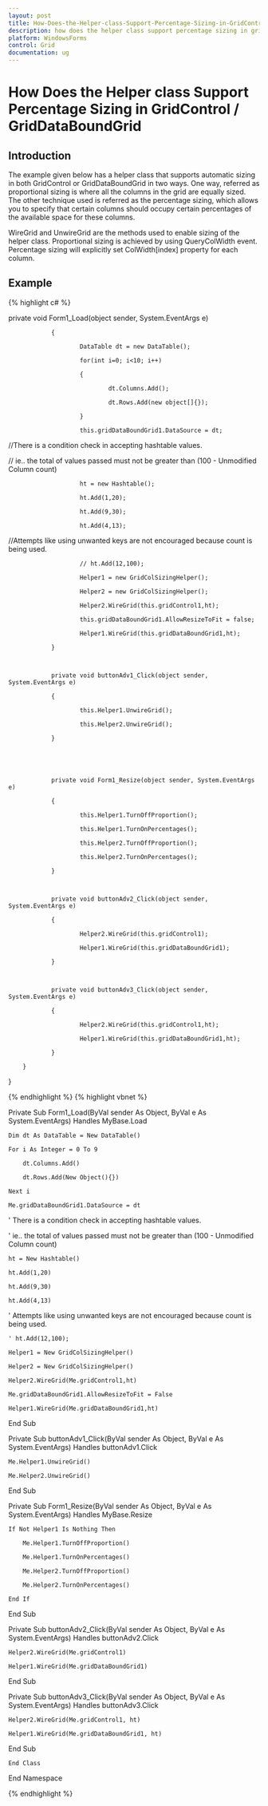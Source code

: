 ```yaml
---
layout: post
title: How-Does-the-Helper-class-Support-Percentage-Sizing-in-GridControl--GridDataBoundGrid | WindowsForms | Syncfusion
description: how does the helper class support percentage sizing in gridcontrol / griddataboundgrid
platform: WindowsForms
control: Grid
documentation: ug
---
```


# How Does the Helper class Support Percentage Sizing in GridControl / GridDataBoundGrid

## Introduction

The example given below has a helper class that supports automatic sizing in both GridControl or GridDataBoundGrid in two ways. One way, referred as proportional sizing is where all the columns in the grid are equally sized. The other technique used is referred as the percentage sizing, which allows you to specify that certain columns should occupy certain percentages of the available space for these columns.

WireGrid and UnwireGrid are the methods used to enable sizing of the helper class. Proportional sizing is achieved by using QueryColWidth event. Percentage sizing will explicitly set ColWidth[index] property for each column.

## Example



{% highlight c#  %}

private void Form1_Load(object sender, System.EventArgs e)

                {

                        DataTable dt = new DataTable();

                        for(int i=0; i<10; i++)

                        {

                                dt.Columns.Add();

                                dt.Rows.Add(new object[]{});

                        }

                        this.gridDataBoundGrid1.DataSource = dt;





//There is a condition check in accepting hashtable values.

// ie.. the total of values passed must not be greater than (100 - Unmodified Column count)

                        ht = new Hashtable();

                        ht.Add(1,20);

                        ht.Add(9,30);

                        ht.Add(4,13);



//Attempts like using unwanted keys are not encouraged because count is being used.

                        // ht.Add(12,100); 

                        Helper1 = new GridColSizingHelper();

                        Helper2 = new GridColSizingHelper();

                        Helper2.WireGrid(this.gridControl1,ht);

                        this.gridDataBoundGrid1.AllowResizeToFit = false;

                        Helper1.WireGrid(this.gridDataBoundGrid1,ht);

                }



                private void buttonAdv1_Click(object sender, System.EventArgs e)

                {

                        this.Helper1.UnwireGrid();

                        this.Helper2.UnwireGrid();

                }





                private void Form1_Resize(object sender, System.EventArgs e)

                {

                        this.Helper1.TurnOffProportion();

                        this.Helper1.TurnOnPercentages();

                        this.Helper2.TurnOffProportion();

                        this.Helper2.TurnOnPercentages();

                }



                private void buttonAdv2_Click(object sender, System.EventArgs e)

                {

                        Helper2.WireGrid(this.gridControl1);

                        Helper1.WireGrid(this.gridDataBoundGrid1);

                }



                private void buttonAdv3_Click(object sender, System.EventArgs e)

                {

                        Helper2.WireGrid(this.gridControl1,ht);

                        Helper1.WireGrid(this.gridDataBoundGrid1,ht);

                }

        }

}


{% endhighlight   %}
{% highlight vbnet  %}




Private Sub Form1_Load(ByVal sender As Object, ByVal e As System.EventArgs) Handles MyBase.Load

    Dim dt As DataTable = New DataTable()

    For i As Integer = 0 To 9

        dt.Columns.Add()

        dt.Rows.Add(New Object(){})

    Next i

    Me.gridDataBoundGrid1.DataSource = dt





' There is a condition check in accepting hashtable values.

' ie.. the total of values passed must not be greater than (100 - Unmodified Column count)

    ht = New Hashtable()

    ht.Add(1,20)

    ht.Add(9,30)

    ht.Add(4,13)



' Attempts like using unwanted keys are not encouraged because count is being used.

    ' ht.Add(12,100); 

    Helper1 = New GridColSizingHelper()

    Helper2 = New GridColSizingHelper()

    Helper2.WireGrid(Me.gridControl1,ht)

    Me.gridDataBoundGrid1.AllowResizeToFit = False

    Helper1.WireGrid(Me.gridDataBoundGrid1,ht)

End Sub



Private Sub buttonAdv1_Click(ByVal sender As Object, ByVal e As System.EventArgs) Handles buttonAdv1.Click

    Me.Helper1.UnwireGrid()

    Me.Helper2.UnwireGrid()

End Sub





Private Sub Form1_Resize(ByVal sender As Object, ByVal e As System.EventArgs) Handles MyBase.Resize

    If Not Helper1 Is Nothing Then

        Me.Helper1.TurnOffProportion()

        Me.Helper1.TurnOnPercentages()

        Me.Helper2.TurnOffProportion()

        Me.Helper2.TurnOnPercentages()

    End If

End Sub



Private Sub buttonAdv2_Click(ByVal sender As Object, ByVal e As System.EventArgs) Handles buttonAdv2.Click

    Helper2.WireGrid(Me.gridControl1)

    Helper1.WireGrid(Me.gridDataBoundGrid1)

End Sub



Private Sub buttonAdv3_Click(ByVal sender As Object, ByVal e As System.EventArgs) Handles buttonAdv3.Click

    Helper2.WireGrid(Me.gridControl1, ht)

    Helper1.WireGrid(Me.gridDataBoundGrid1, ht)

End Sub

    End Class

End Namespace

{% endhighlight   %}

